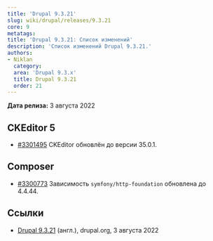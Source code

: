 ```yaml
---
title: 'Drupal 9.3.21'
slug: wiki/drupal/releases/9.3.21
core: 9
metatags:
title: 'Drupal 9.3.21: Список изменений'
description: 'Список изменений Drupal 9.3.21.'
authors:
- Niklan
  category:
  area: 'Drupal 9.3.x'
  title: Drupal 9.3.21
  order: 21
---
```


**Дата релиза:** 3 августа 2022

## CKEditor 5

- [#3301495](https://www.drupal.org/node/3301495) CKEditor обновлён до версии 35.0.1.

## Composer

- [#3300773](https://www.drupal.org/node/3300773) Зависимость `symfony/http-foundation` обновлена до 4.4.44.

## Ссылки

- [Drupal 9.3.21](https://www.drupal.org/project/drupal/releases/9.3.21) (англ.), drupal.org, 3 августа 2022